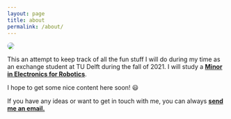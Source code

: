 ```yaml
---
layout: page
title: about
permalink: /about/
---
```


<link href="{{ site.static_url }}css/about.css" rel="stylesheet">

<div class="about-image">
    <img style="border-radius: 50%;" id="profile-pic" src="{{ site.static_url }}images/profile.JPG">
</div>

<p class="about-body">
    This an attempt to keep track of all the fun stuff I will do during my
    time as an exchange student at TU Delft during the fall of 2021.
    I will study a <a style="font-weight: bold" href="https://www.tudelft.nl/en/eemcs/study/minors/electronics-for-robotics">
    Minor in Electronics for Robotics</a>.
</p>

<p class="about-body">
    I hope to get some nice content here soon! 😃
</p>

<p class="about-body">
    If you have any ideas or want to get in touch with me, you can always
    <a style="font-weight: bold"  href="mailto:victorkrook96@gmail.com">send me an email.</a>
</p>



